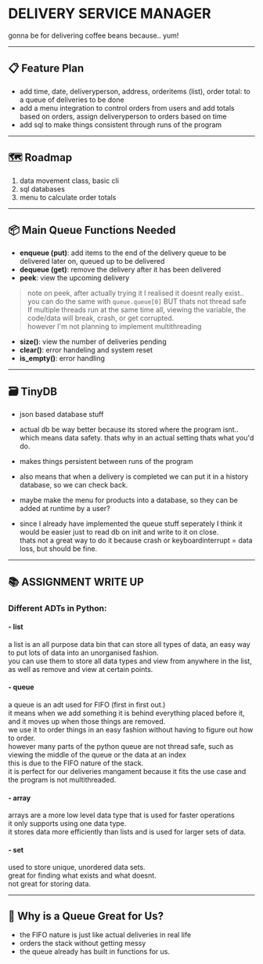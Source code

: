 # DELIVERY SERVICE MANAGER

gonna be for delivering coffee beans because.. yum!

---

## 📋 Feature Plan

- add time, date, deliveryperson, address, orderitems (list), order total: to a queue of deliveries to be done  
- add a menu integration to control orders from users and add totals based on orders, assign deliveryperson to orders based on time  
- add sql to make things consistent through runs of the program  

---

## 🗺️ Roadmap

1. data movement class, basic cli  
2. sql databases  
3. menu to calculate order totals  

---

## 📦 Main Queue Functions Needed

- **enqueue (put)**: add items to the end of the delivery queue to be delivered later on, queued up to be delivered  
- **dequeue (get)**: remove the delivery after it has been delivered  
- **peek**: view the upcoming delivery  

> note on peek, after actually trying it I realised it doesnt really exist..  
> you can do the same with `queue.queue[0]` BUT thats not thread safe  
> If multiple threads run at the same time all, viewing the variable, the code/data will break, crash, or get corrupted.  
> however I'm not planning to implement multithreading  

- **size()**: view the number of deliveries pending  
- **clear()**: error handeling and system reset  
- **is_empty()**: error handling  

---

## 🗃️ TinyDB

- json based database stuff  
- actual db be way better because its stored where the program isnt.. which means data safety. thats why in an actual setting thats what you'd do.  
- makes things persistent between runs of the program  
- also means that when a delivery is completed we can put it in a history database, so we can check back.  
- maybe make the menu for products into a database, so they can be added at runtime by a user?  

- since I already have implemented the queue stuff seperately I think it would be easier just to read db on init and write to it on close.  
  thats not a great way to do it because crash or keyboardinterrupt = data loss, but should be fine.  

---

## 📚 ASSIGNMENT WRITE UP

### Different ADTs in Python:

#### - list  
a list is an all purpose data bin that can store all types of data, an easy way to put lots of data into an unorganised fashion.  
you can use them to store all data types and view from anywhere in the list, as well as remove and view at certain points.  

#### - queue  
a queue is an adt used for FIFO (first in first out.)  
it means when we add something it is behind everything placed before it, and it moves up when those things are removed.  
we use it to order things in an easy fashion without having to figure out how to order.  
however many parts of the python queue are not thread safe, such as viewing the middle of the queue or the data at an index  
this is due to the FIFO nature of the stack.  
it is perfect for our deliveries mangament because it fits the use case and the program is not multithreaded.  

#### - array  
arrays are a more low level data type that is used for faster operations  
it only supports using one data type.  
it stores data more efficiently than lists and is used for larger sets of data.  

#### - set  
used to store unique, unordered data sets.  
great for finding what exists and what doesnt.  
not great for storing data.  

---

## 🚀 Why is a Queue Great for Us?

- the FIFO nature is just like actual deliveries in real life  
- orders the stack without getting messy  
- the queue already has built in functions for us.  
